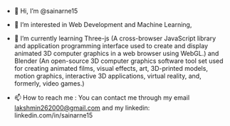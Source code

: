 - 👋 Hi, I’m @sainarne15
- 👀 I’m interested in Web Development and Machine Learning, 
- 🌱 I’m currently learning Three-js (A cross-browser JavaScript library and application programming interface used to create and display animated 3D computer graphics in a web browser using WebGL.) and Blender (An open-source 3D computer graphics software tool set used for creating animated films, visual effects, art, 3D-printed models, motion graphics, interactive 3D applications, virtual reality, and, formerly, video games.)

- 📫 How to reach me : You can contact me through my email lakshmin262000@gmail.com and my linkedin: linkedin.com/in/sainarne15

<!---
sainarne15/sainarne15 is a ✨ special ✨ repository because its `README.md` (this file) appears on your GitHub profile.
You can click the Preview link to take a look at your changes.
--->
